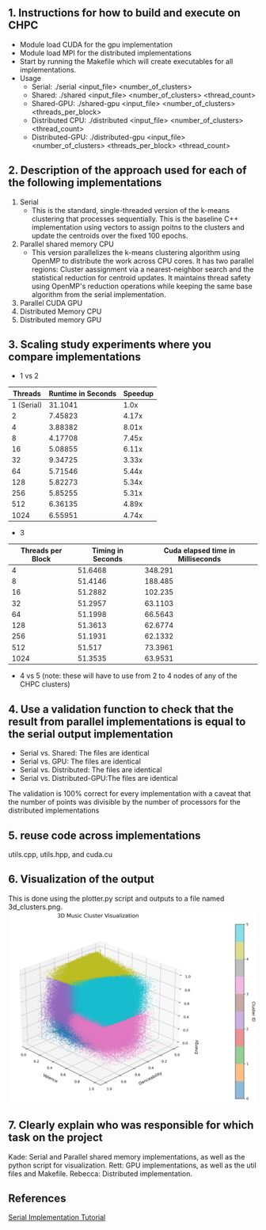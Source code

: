 ## 1. Instructions for how to build and execute on CHPC
- Module load CUDA for the gpu implementation
- Module load MPI for the distributed implementations
- Start by running the Makefile which will create executables for all implementations.
- Usage
    * Serial: ./serial <input_file> <number_of_clusters>
    * Shared: ./shared <input_file> <number_of_clusters> <thread_count>
    * Shared-GPU: ./shared-gpu <input_file> <number_of_clusters> <threads_per_block>
    * Distributed CPU: ./distributed <input_file> <number_of_clusters> <thread_count> 
    * Distributed-GPU: ./distributed-gpu <input_file> <number_of_clusters> <threads_per_block> <thread_count>

## 2. Description of the approach used for each of the following implementations
1. Serial
    - This is the standard, single-threaded version of the k-means clustering that processes sequentially. This is the baseline C++ implementation using vectors to assign poitns to the clusters and update the centroids over the fixed 100 epochs.
2. Parallel shared memory CPU
    - This version parallelizes the k-means clustering algorithm using OpenMP to distribute the work across CPU cores. It has two parallel regions: Cluster aassignment via a nearest-neighbor search and the statistical reduction for centroid updates. It maintains thread safety using OpenMP's reduction operations while keeping the same base algorithm from the serial implementation. 
3. Parallel CUDA GPU 
4. Distributed Memory CPU
5. Distributed memory GPU

## 3. Scaling study experiments where you compare implementations
- 1 vs 2 

| Threads | Runtime in Seconds | Speedup |
|----------|----------|----------|
| 1 (Serial) | 31.1041 | 1.0x |
| 2 | 7.45823 | 4.17x |
| 4 | 3.88382 | 8.01x |
| 8 | 4.17708 | 7.45x |
| 16 | 5.08855 | 6.11x |
| 32 | 9.34725 | 3.33x |
| 64 | 5.71546 | 5.44x |
| 128 | 5.82273 | 5.34x |
| 256 | 5.85255 | 5.31x |
| 512 | 6.36135 | 4.89x |
| 1024 | 6.55951 | 4.74x |

- 3 

| Threads per Block | Timing in Seconds | Cuda elapsed time in Milliseconds |
|----------|----------|----------|
| 4 | 51.6468 | 348.291 |
| 8 | 51.4146 | 188.485 |
| 16 | 51.2882 | 102.235 |
| 32 | 51.2957 | 63.1103 |
| 64 | 51.1998 | 66.5643 |
| 128 | 51.3613 | 62.6774 |
| 256 | 51.1931 | 62.1332 |
| 512 | 51.517 | 73.3961 |
| 1024 | 51.3535 | 63.9531 |

- 4 vs 5 (note: these will have to use from 2 to 4 nodes of any of the CHPC clusters)

## 4. Use a  validation function to check that the result from parallel implementations is equal to the serial output implementation
- Serial vs. Shared: The files are identical
- Serial vs. GPU: The files are identical
- Serial vs. Distributed: The files are identical
- Serial vs. Distributed-GPU:The files are identical

The validation is 100% correct for every implementation with a caveat that the number of points was divisible by the number of processors for the distributed implementations

## 5. reuse code across implementations
utils.cpp, utils.hpp, and cuda.cu

## 6. Visualization of the output
This is done using the plotter.py script and outputs to a file named 3d_clusters.png.
![Cluster vis](3d_clusters.png)

## 7. Clearly explain who was responsible for which task on the project 
Kade: Serial and Parallel shared memory implementations, as well as the python script for visualization. 
Rett: GPU implementations, as well as the util files and Makefile.
Rebecca: Distributed implementation.

## References
[Serial Implementation Tutorial](https://reasonabledeviations.com/2019/10/02/k-means-in-cpp/)
